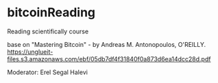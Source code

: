 # bitcoinReading
Reading scientifically course

base on "Mastering Bitcoin" - by Andreas M. Antonopoulos, O'REILLY.
https://unglueit-files.s3.amazonaws.com/ebf/05db7df4f31840f0a873d6ea14dcc28d.pdf

Moderator: Erel Segal Halevi
